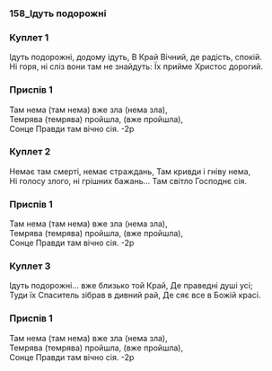 ### 158_Ідуть подорожні
### Куплет 1
Ідуть подорожні, додому ідуть, В Край Вічний, де радість, спокій.<br/>Ні горя, ні сліз вони там не знайдуть: Їх прийме Христос дорогий.
### Приспів 1
Там нема (там нема) вже зла (нема зла),<br/>Темрява (темрява) пройшла, (вже пройшла),<br/>Сонце Правди там вічно сія. -2р
### Куплет 2
Немає там смерті, немає страждань, Там кривди і гніву нема, <br/>Ні голосу злого, ні грішних бажань... Там світло Господнє сія.
### Приспів 1
Там нема (там нема) вже зла (нема зла),<br/>Темрява (темрява) пройшла, (вже пройшла),<br/>Сонце Правди там вічно сія. -2р
### Куплет 3
Ідуть подорожні... вже близько той Край, Де праведні душі усі; <br/>Туди їх Спаситель зібрав в дивний рай, Де сяє все в Божій красі.
### Приспів 1
Там нема (там нема) вже зла (нема зла),<br/>Темрява (темрява) пройшла, (вже пройшла),<br/>Сонце Правди там вічно сія. -2р
